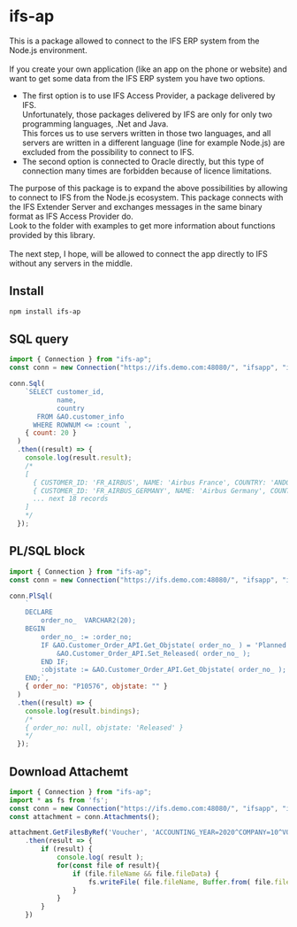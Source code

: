 # ifs-ap

This is a package allowed to connect to the IFS ERP system from the Node.js environment.<br>
<br>
If you create your own application (like an app on the phone or website) and want to get some data from the IFS ERP system you have two options.<br>

- The first option is to use IFS Access Provider, a package delivered by IFS.<br>
  Unfortunately, those packages delivered by IFS are only for only two programming languages, .Net and Java.<br>
  This forces us to use servers written in those two languages, and all servers are written in a different language (line for example Node.js) are excluded from the possibility to connect to IFS.<br>
- The second option is connected to Oracle directly, but this type of connection many times are forbidden because of licence limitations.<br>
<p>
The purpose of this package is to expand the above possibilities by allowing to connect to IFS from the Node.js ecosystem.
This package connects with the IFS Extender Server and exchanges messages in the same binary format as IFS Access Provider do.<br>
Look to the folder with examples to get more information about functions provided by this library.<br>
<br>
The next step, I hope, will be allowed to connect the app directly to IFS without any servers in the middle.<br>

## Install

```sh
npm install ifs-ap
```

## SQL query

```javascript
import { Connection } from "ifs-ap";
const conn = new Connection("https://ifs.demo.com:48080/", "ifsapp", "ifsapp", "IFS10" );

conn.Sql(
    `SELECT customer_id,
            name,
            country
       FROM &AO.customer_info
      WHERE ROWNUM <= :count `,
    { count: 20 }
  )
  .then((result) => {
    console.log(result.result);
    /*
    [
      { CUSTOMER_ID: 'FR_AIRBUS', NAME: 'Airbus France', COUNTRY: 'ANDORRA' },
      { CUSTOMER_ID: 'FR_AIRBUS_GERMANY', NAME: 'Airbus Germany', COUNTRY: 'GERMANY' },
      ... next 18 records
    ]  
    */
  });
```

## PL/SQL block

```javascript
import { Connection } from "ifs-ap";
const conn = new Connection("https://ifs.demo.com:48080/", "ifsapp", "ifsapp", "IFS10" );

conn.PlSql(
    `
    DECLARE
        order_no_  VARCHAR2(20);
    BEGIN
        order_no_ := :order_no;
        IF &AO.Customer_Order_API.Get_Objstate( order_no_ ) = 'Planned' THEN
            &AO.Customer_Order_API.Set_Released( order_no_ );
        END IF;
        :objstate := &AO.Customer_Order_API.Get_Objstate( order_no_ );
    END;`,
    { order_no: "P10576", objstate: "" }
  )
  .then((result) => {
    console.log(result.bindings);
    /*
    { order_no: null, objstate: 'Released' }
    */
  });
```

## Download Attachemt
```javascript
import { Connection } from "ifs-ap";
import * as fs from 'fs';
const conn = new Connection("https://ifs.demo.com:48080/", "ifsapp", "ifsapp", "IFS10" );
const attachment = conn.Attachments();

attachment.GetFilesByRef('Voucher', 'ACCOUNTING_YEAR=2020^COMPANY=10^VOUCHER_NO=2020000000^VOUCHER_TYPE=I^') // get all attachments by lu and ref
    .then(result => {
        if (result) {
            console.log( result );
            for(const file of result){
                if (file.fileName && file.fileData) {
                    fs.writeFile( file.fileName, Buffer.from( file.fileData ), _err => {} );
                }
            }
        }
    })
```

